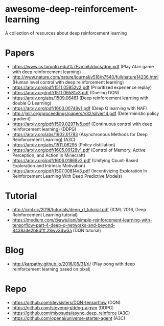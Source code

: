 # awesome-deep-reinforcement-learning
A collection of resources about deep reinforcement learning

# Papers
- https://www.cs.toronto.edu/%7Evmnih/docs/dqn.pdf (Play Atari game with deep reinforcement learning)
- http://www.nature.com/nature/journal/v518/n7540/full/nature14236.html (Human level control with deep reinforcement learning)
- https://arxiv.org/pdf/1511.05952v2.pdf (Prioritized experience replay)
- https://arxiv.org/pdf/1511.06581v3.pdf (Dueling DQN)
- https://arxiv.org/abs/1509.06461 (Deep reinforcement learning with double Q Learning)
- https://arxiv.org/pdf/1603.00748v1.pdf (Deep Q learning with NAF)
- http://jmlr.org/proceedings/papers/v32/silver14.pdf (Deterministic policy gradient)
- https://arxiv.org/pdf/1509.02971v5.pdf (Continuous control with deep reinforcement learning) (DDPG)
- https://arxiv.org/abs/1602.01783 (Asynchronous Methods for Deep Reinforcement Learning) (A3C)
- https://arxiv.org/abs/1511.06295 (Policy distillation)
- https://arxiv.org/pdf/1605.09128v1.pdf (Control of Memory, Active Perception, and Action in Minecraft)
- https://arxiv.org/pdf/1606.01868v2.pdf (Unifying Count-Based Exploration and Intrinsic Motivation)
- https://arxiv.org/pdf/1507.00814v3.pdf (Incentivizing Exploration In Reinforcement Learning With Deep Predictive Models)

# Tutorial
- http://icml.cc/2016/tutorials/deep_rl_tutorial.pdf (ICML 2016, Deep Reinforcement Learning tutorial)
- https://medium.com/@awjuliani/simple-reinforcement-learning-with-tensorflow-part-4-deep-q-networks-and-beyond-8438a3e2b8df#.28wv34w3a (DQN tutorial)


# Blog
- http://karpathy.github.io/2016/05/31/rl/ (Play pong with deep reinforcement learning based on pixel)

# Repo
- https://github.com/devsisters/DQN-tensorflow (DQN)
- https://github.com/stevenpjg/ddpg-aigym (DDPG)
- https://github.com/miyosuda/async_deep_reinforce (A3C)
- https://github.com/openai/universe-starter-agent (A3C)


